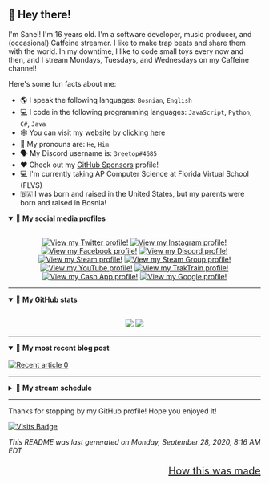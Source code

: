 ## 👋 Hey there!
I'm Sanel! I'm 16 years old. I&#39;m a software developer, music producer, and (occasional) Caffeine streamer. I like to make trap beats and share them with the world. In my downtime, I like to code small toys every now and then, and I stream Mondays, Tuesdays, and Wednesdays on my Caffeine channel!

Here's some fun facts about me:

- 🌎 I speak the following languages: `Bosnian`, `English`
- 💻 I code in the following programming languages: `JavaScript`, `Python`, `C#`, `Java`
- 🕸 You can visit my website by <a target="_blank" href="http:&#x2F;&#x2F;3reetop.tech">clicking here</a>
- 💬 My pronouns are: `He`, `Him`
- 🗣 My Discord username is: `3reetop#4685`
- :heart: Check out my [GitHub Sponsors](https://github.com/sponsors/3reetop) profile!
- :computer: I'm currently taking AP Computer Science at Florida Virtual School (FLVS)
- :bosnia_herzegovina: I was born and raised in the United States, but my parents were born and raised in Bosnia!

<details open>
<summary>🤝 <b>My social media profiles</b></summary>
<br>
<p align="center">
 <a target="_blank" href="https:&#x2F;&#x2F;twitter.com&#x2F;3reetop"><img src="https:&#x2F;&#x2F;img.shields.io&#x2F;badge&#x2F;twitter-%231DA1F2.svg?&amp;style&#x3D;for-the-badge&amp;logo&#x3D;twitter&amp;logoColor&#x3D;white" alt="View my Twitter profile!"/></a>   <a target="_blank" href="https:&#x2F;&#x2F;instagram.com&#x2F;3reetop"><img src="https:&#x2F;&#x2F;img.shields.io&#x2F;badge&#x2F;instagram-%23E4405F.svg?&amp;style&#x3D;for-the-badge&amp;logo&#x3D;instagram&amp;logoColor&#x3D;white" alt="View my Instagram profile!"/></a>   <a target="_blank" href="https:&#x2F;&#x2F;facebook.com&#x2F;3reetop"><img src="https:&#x2F;&#x2F;img.shields.io&#x2F;badge&#x2F;facebook-%231877F2.svg?&amp;style&#x3D;for-the-badge&amp;logo&#x3D;facebook&amp;logoColor&#x3D;white" alt="View my Facebook profile!"/></a>   <a target="_blank" href="https:&#x2F;&#x2F;discord.gg&#x2F;ds3rXE6"><img src="https:&#x2F;&#x2F;img.shields.io&#x2F;badge&#x2F;discord-7289da.svg?&amp;style&#x3D;for-the-badge&amp;logo&#x3D;discord&amp;logoColor&#x3D;white" alt="View my Discord profile!"/></a>   <a target="_blank" href="https:&#x2F;&#x2F;steamcommunity.com&#x2F;id&#x2F;3reetop"><img src="https:&#x2F;&#x2F;img.shields.io&#x2F;badge&#x2F;steam-000000.svg?&amp;style&#x3D;for-the-badge&amp;logo&#x3D;steam&amp;logoColor&#x3D;white" alt="View my Steam profile!"/></a>   <a target="_blank" href="https:&#x2F;&#x2F;steamcommunity.com&#x2F;groups&#x2F;TheRoute69"><img src="https:&#x2F;&#x2F;img.shields.io&#x2F;badge&#x2F;steam-join%20my%20steam%20group-000000.svg?&amp;style&#x3D;for-the-badge&amp;logo&#x3D;steam&amp;logoColor&#x3D;white" alt="View my Steam Group profile!"/></a>   <a target="_blank" href="https:&#x2F;&#x2F;youtube.com&#x2F;channel&#x2F;"><img src="https:&#x2F;&#x2F;img.shields.io&#x2F;badge&#x2F;youtube-ff0000.svg?&amp;style&#x3D;for-the-badge&amp;logo&#x3D;youtube&amp;logoColor&#x3D;white" alt="View my YouTube profile!"/></a>   <a target="_blank" href="https:&#x2F;&#x2F;traktrain.com&#x2F;3reetop"><img src="https:&#x2F;&#x2F;img.shields.io&#x2F;badge&#x2F;purchase-beats-%23.svg?&amp;style&#x3D;for-the-badge&amp;logo&#x3D;&amp;logoColor&#x3D;white%22" alt="View my TrakTrain profile!"/></a>   <a target="_blank" href="https:&#x2F;&#x2F;cash.app&#x2F;$3reetop"><img src="https:&#x2F;&#x2F;img.shields.io&#x2F;badge&#x2F;cash-app-28c101.svg?&amp;style&#x3D;for-the-badge&amp;logo&#x3D;cash-app&amp;logoColor&#x3D;white" alt="View my Cash App profile!"/></a>   <a target="_blank" href="https:&#x2F;&#x2F;g.co&#x2F;kgs&#x2F;GCQQKK"><img src="https:&#x2F;&#x2F;img.shields.io&#x2F;badge&#x2F;look_ma_i%27m_on_google%21-ea4335.svg?&amp;style&#x3D;for-the-badge&amp;logo&#x3D;google&amp;logoColor&#x3D;white" alt="View my Google profile!"/></a>  

</p>
</details>

---

<details open>
<summary>👀 <b>My GitHub stats</b></summary>
<br>
<p align="center">
<a href="#"><img src="https://github-readme-stats.vercel.app/api?username=3reetop&show_icons=true&theme=dracula&line_height=27&count_private=true"></a>
<a href="#"><img src="https://github-readme-stats.vercel.app/api/top-langs/?username=3reetop&theme=dracula&count_private=true&layout=compact"></a>
</p>
</details>

---

<details open>
<summary>💭 <b>My most recent blog post</b></summary>
<br>
<a target="_blank" href="https://github-readme-medium-recent-article.vercel.app/medium/@3reetop/0"><img src="https://github-readme-medium-recent-article.vercel.app/medium/@3reetop/0" alt="Recent article 0"></a>

</details>

---

<details closed>
<summary>🎥 <b>My stream schedule</b></summary>
<br>

- You can view my Caffeine channel by <a target="_blank" href="https://caffeine.tv/t3reetop">clicking here</a>.

<br>

<table>
	<tr>
		<th>Day of the week</th>
		<th>Stream start time (Eastern Standard Time)</th>
		<th>Stream expected lngth</th>
		<th>Games played on stream</th>
	</tr>
	<tr>
		<td>Monday</td>
		<td>10 PM EST</td>
		<td>2h</td>
		<td>Fall Guys, PC Building Simulator</td>
	</tr>
	<tr>
		<td>Tuesday</td>
		<td>10 PM EST</td>
		<td>2h</td>
		<td>Minecraft Survival, Among Us, Making trap beats in FL Studio</td>
	</tr>
	<tr>
		<td>Wednesday</td>
		<td>10 PM EST</td>
		<td>2h</td>
		<td>Just Cause 3, Kind Words, Cities: Skylines</td>
	</tr>
</table>

</details>

---

Thanks for stopping by my GitHub profile! Hope you enjoyed it!

[![Visits Badge](https://badges.pufler.dev/visits/3reetop/3reetop?style=for-the-badge)](https://github.com/3reetop/3reetop/)

<p align="left" style="font-size=10px;"><i>This README was last generated on Monday, September 28, 2020, 8:16 AM EDT</i></p><p align="right" style="font-size: 20px;"><a style="font-size: 20px;" href="https://medium.com/swlh/how-to-create-a-self-updating-readme-md-for-your-github-profile-f8b05744ca91">How this was made</a></p>
